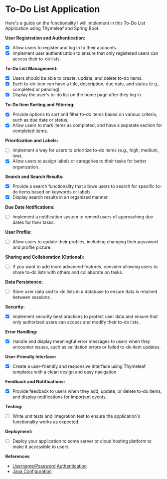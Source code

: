 # To-Do List Application
Here's a guide on the functionality I will implement in this To-Do List Application using Thymeleaf and Spring Boot:

**User Registration and Authentication:**

*   [x] Allow users to register and log in to their accounts.
*   [x] Implement user authentication to ensure that only registered users can access their to-do lists.

**To-Do List Management:**

*   [x] Users should be able to create, update, and delete to-do items.
*   [x] Each to-do item can have a title, description, due date, and status (e.g., completed or pending).
*   [x] Display the user's to-do list on the home page after they log in.

**To-Do Item Sorting and Filtering:**

*   [x] Provide options to sort and filter to-do items based on various criteria, such as due date or status.
*   [x] Allow users to mark items as completed, and have a separate section for completed items.

**Prioritization and Labels:**

*   [ ] Implement a way for users to prioritize to-do items (e.g., high, medium, low).
*   [x] Allow users to assign labels or categories to their tasks for better organization.

**Search and Search Results:**

*   [x] Provide a search functionality that allows users to search for specific to-do items based on keywords or labels.
*   [x] Display search results in an organized manner.

**Due Date Notifications:**

*   [ ] Implement a notification system to remind users of approaching due dates for their tasks.

**User Profile:**

*   [ ] Allow users to update their profiles, including changing their password and profile picture.

**Sharing and Collaboration (Optional):**

*   [ ] If you want to add more advanced features, consider allowing users to share to-do lists with others and collaborate on tasks.

**Data Persistence:**

*   [ ] Store user data and to-do lists in a database to ensure data is retained between sessions.

**Security:**

*   [x] Implement security best practices to protect user data and ensure that only authorized users can access and modify their to-do lists.

**Error Handling:**

*   [x] Handle and display meaningful error messages to users when they encounter issues, such as validation errors or failed to-do item updates.

**User-Friendly Interface:**

*   [x] Create a user-friendly and responsive interface using Thymeleaf templates with a clean design and easy navigation.

**Feedback and Notifications:**

*   [x] Provide feedback to users when they add, update, or delete to-do items, and display notifications for important events.

**Testing:**

*   [ ] Write unit tests and integration test to ensure the application's functionality works as expected.

**Deployment:**

*   [ ] Deploy your application to some server or cloud hosting platform to make it accessible to users.

**References**
* [Username/Password Authentication](https://docs.spring.io/spring-security/reference/servlet/authentication/passwords/index.html)
* [Java Configuration](https://docs.spring.io/spring-security/reference/servlet/configuration/java.html)